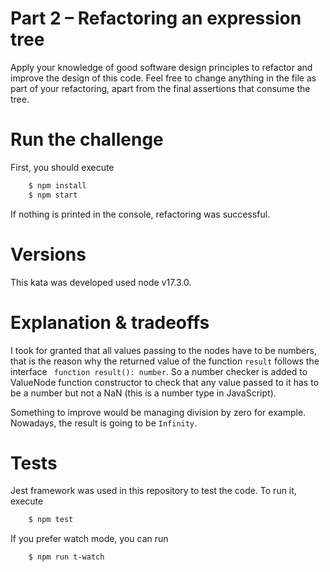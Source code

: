  # Part 2 – Refactoring an expression tree

Apply your knowledge of good software design principles to refactor and improve the design of this code. 
Feel free to change anything in the file as part of your refactoring, 
apart from the final assertions that consume the tree.

# Run the challenge

First, you should execute

```bash
    $ npm install
    $ npm start
```

If nothing is printed in the console, refactoring was successful.

# Versions

This kata was developed used node v17.3.0.

# Explanation & tradeoffs

I took for granted that all values passing to the nodes have to be
numbers, that is the reason why the returned value of the function `result`
follows the interface ` function result(): number`. So a number checker is added
to ValueNode function constructor to check that any value passed to it
has to be a number but not a NaN (this is a number type in JavaScript).

Something to improve would be managing division by zero for example. Nowadays, the result
is going to be `Infinity`.

# Tests

Jest framework was used in this repository to test the code. To run it, execute

```bash
    $ npm test
```

 If you prefer watch mode, you can run

```bash
    $ npm run t-watch
```
